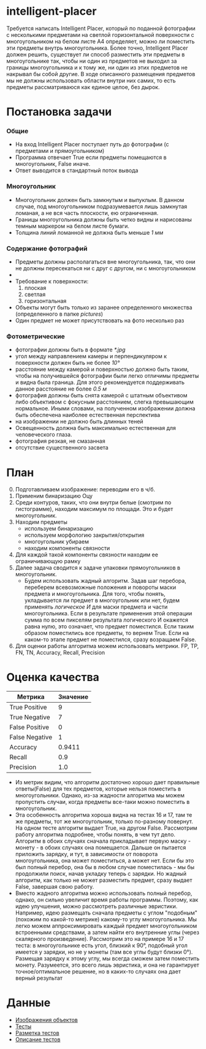 # intelligent-placer
Требуется написать Intelligent Placer, который по поданной фотографии с несколькими предметами на светлой горизонтальной поверхности с многоугольником на белом листе А4 определяет, можно ли поместить эти предметы внутрь многоугольника.
Более точно, Intelligent Placer должен решить, существует ли способ разместить эти предметы в многоугольнике так, чтобы ни один из предметов не выходил за границы многоугольника и к тому же, ни один из этих предметов не накрывал бы собой другие.
В ходе описанного размещения предметов мы не должны использовать области внутри них самих, то есть предметы рассматриваюся как единое целое, без дырок.
# Постановка задачи
### Общие
- На вход Intelligent Placer поступает путь до фотографии (с предметами и прямоугольником)
- Программа отвечает True если предметы помещаются в многоугольник, False иначе.
- Ответ выводится в стандартный поток вывода
### Многоугольник
- Многоугольник должен быть замкнутым и выпуклым. В данном случае, под многоугольником подразумевается лишь замкнутая ломаная, а не вся часть плоскости, ею ограниченная.
- Границы многоугольника должны быть четко видны и нарисованы темным маркером на белом листе бумаги. 
- Толщина линий ломанной не должна быть меньше *1 мм*

### Содержание фотографий
- Предметы должны располагаться вне многоугольника, так, что они не должны пересекаться ни с друг с другом, ни с многоугольником
- 
- Требование к поверхности:
    1. плоская
    2. светлая
    3. горизонтальная
- Объекты могут быть только из заранее определенного множества (определенного в папке *pictures*)
- Один предмет не может присутствовать на фото несколько раз

### Фотометрические
- фотографии должны быть в формате *\*.jpg*
- угол между направлением камеры и перпендикуляром к поверхности должен быть не более *10&deg;*
- расстояние между камерой и поверхностью должно быть таким, чтобы на получившейся фотографии были легко отличимы предметы и видна была граница. Для этого рекомендуется поддерживать данное расстояние не более *0.5 м*
- фотография должны быть снята камерой с штатным объективом либо объективом с фокусным расстоянием, слегка превышающим нормальное. Иными словами, на полученном изображении должна быть обеспечена наиболее естественная перспектива
- на изображении не должно быть длинных теней
- Освещенность должна быть максимально естественная для человеческого глаза.
- фотография резкая, не смазанная
- отсутствие существенного засвета

# План
0. Подготавливаем изображение: переводим его в ч/б.
2. Применим бинаризацию Оцу
3. Среди контуров, таких, что они внутри белые (смотрим по гистограмме), находим максимум по площади. Это и будет многоугольник.
3. Находим предметы
    * используем бинаризацию
    * используем морфологию закрытия/открытия
    * многоугольник убираем
    * находим компоненты связности
4. Для каждой такой компоненты связности находим ее ограничивающую рамку
5. Далее задача сводится к задаче упаковки прямоугольников в многоугольник. 
    * Будем использовать жадный алгоритм. Задав шаг перебора, переберем всевозможные положения и повороты маски предмета и многоугольника. Для того, чтобы понять, укладывается ли предмет в многоугольник или нет, будем применять *логическое И* для маски предмета и части многоугольника. Если в результате применения этой операции сумма по всем пикселям результата логического И окажется равна нулю, это означает, что предмет поместился. Если таким образом поместились все предметы, то вернем True. Если на каком-то этапе предмет не поместился, сразу возращаем False.
6. Для оценки работы алгоритма можем использовать метрики. FP, TP, FN, TN, Accuracy, Recall, Precision



# Оценка качества
| Метрика | Значение |
| ----------- | ----------- |
| True Positive|9|
| True Negative| 7 |
| False Positive | 0|
|False Negative|  1|
|Accuracy| 0.9411|
|Recall|0.9| 
|Precision| 1.0|

* Из метрик видим, что алгоритм достаточно хорошо дает правильные ответы(False) для тех предметов, которые нельзя поместить в многоугольники. Однако, из-за жадности алгоритма мы можем пропустить случаи, когда предметы все-таки можно поместить в многоугольник.
* Эта особенность алгоритма хороша видна на тестах 16 и 17, там те же предметы, тот же многоугольник, только по-разному повернут. На одном тесте алгоритм выдает True, на другом False. Рассмотрим работу алгоритма подробнее, чтобы понять, в чем тут дело. Алгоритм в обоих случаях сначала прикладывает первую маску - монету - в обоих случаях она помещается. Дальше он пытается приложить зарядку, и тут, в зависимости от поворота многоугольника, она может поместиться, а может нет. Если бы это был полный перебор, она бы в любом случае поместилась - мы бы продолжили поиск, начав укладку теперь с зарядки. Но жадный алгоритм, как только не может разместить предмет, сразу выдает False, завершая свою работу.
* Вместо жадного алгоритма можно использовать полный перебор, однако, он сильно увеличит время работы программы. Поэтому, как идею улучшения, можно рассмотреть различные эвристики. Например, идею размещать сначала предметы с углом "подобным" (похожим по какой-то метрике) какому-то углу многоугольника. Мы легко можем аппроксимировать каждый предмет многоугольником встроенными средствами, а затем найти его внутренние углы (через скалярного произведение). Рассмотрим это на примере 16 и 17 теста: в многоугольнике есть угол, близкий к 90&deg;, подобный угол имеется у зарядки, но не у монеты (там все углы будут близки 0&deg;). Размещая зарядку к этому углу, мы всегда сможем затем поместить монету. Разумеется, это всего лишь эвристика, и она не гарантирует точное/оптимальное решение, но в каких-то случаях она дает верный результат


# Данные
- [Изображения объектов](pictures)
- [Тесты](tests)
- [Разметка тестов](tests/tests.csv)
- [Описание тестов](tests/description.txt)
